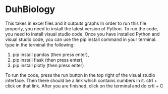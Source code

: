 # DuhBiology
This takes in excel files and it outputs graphs
In order to run this file properly, you need to install the latest version of Python. To run the code, you need to install visual studio code.
Once you have installed Python and visual studio code, you can use the pip install command in your terminal. type in the terminal the following:
1) pip install pandas (then press enter),
2) pip install flask (then press enter),
3) pip install plotly (then press enter)


To run the code, press the run button in the top right of the visual studio interface. Then there should be a link which contains numbers in it. ctrl + click on that link. After you are finished, click on the terminal and do crtl + C

